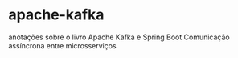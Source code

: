 # apache-kafka
anotações sobre o livro Apache Kafka e Spring Boot Comunicação assíncrona entre microsserviços
